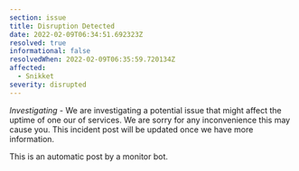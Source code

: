 ```yaml
---
section: issue
title: Disruption Detected
date: 2022-02-09T06:34:51.692323Z
resolved: true
informational: false
resolvedWhen: 2022-02-09T06:35:59.720134Z
affected:
  - Snikket
severity: disrupted
---
```

*Investigating* - We are investigating a potential issue that might affect the uptime of one our of services. We are sorry for any inconvenience this may cause you. This incident post will be updated once we have more information.

This is an automatic post by a monitor bot.
        